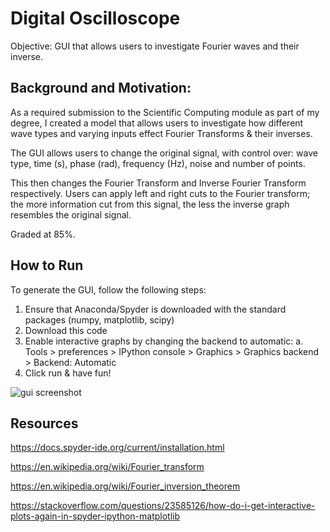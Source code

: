 # Digital Oscilloscope
Objective: GUI that allows users to investigate Fourier waves and their inverse. 

## Background and Motivation: 
As a required submission to the Scientific Computing module as part of my degree, I created a model that allows users to investigate how different wave types and varying inputs effect Fourier Transforms & their inverses.

The GUI allows users to change the original signal, with control over: wave type, time (s), phase (rad), frequency (Hz), noise and number of points.

This then changes the Fourier Transform and Inverse Fourier Transform respectively. Users can apply left and right cuts to the Fourier transform; the more information cut from this signal, the less the inverse graph resembles the original signal.

Graded at 85%.

## How to Run
To generate the GUI, follow the following steps:
1. Ensure that Anaconda/Spyder is downloaded with the standard packages (numpy, matplotlib, scipy)
2. Download this code
3. Enable interactive graphs by changing the backend to automatic:
  a. Tools > preferences > IPython console > Graphics > Graphics backend > Backend: Automatic
4. Click run & have fun!

![gui screenshot](https://i.imgur.com/TnCE3Du.jpeg)


## Resources
https://docs.spyder-ide.org/current/installation.html

https://en.wikipedia.org/wiki/Fourier_transform

https://en.wikipedia.org/wiki/Fourier_inversion_theorem

https://stackoverflow.com/questions/23585126/how-do-i-get-interactive-plots-again-in-spyder-ipython-matplotlib


